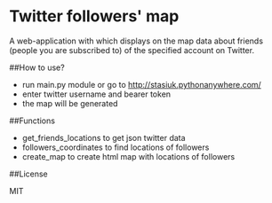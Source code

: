# Twitter followers' map
A web-application with which displays on the map data about friends (people you are subscribed to) of the specified account on Twitter. 

##How to use?

- run main.py module or go to http://stasiuk.pythonanywhere.com/
- enter twitter username and bearer token
- the map will be generated

##Functions

- get_friends_locations to get json twitter data
- followers_coordinates to find locations of followers
- create_map to create html map with locations of followers

##License

MIT
